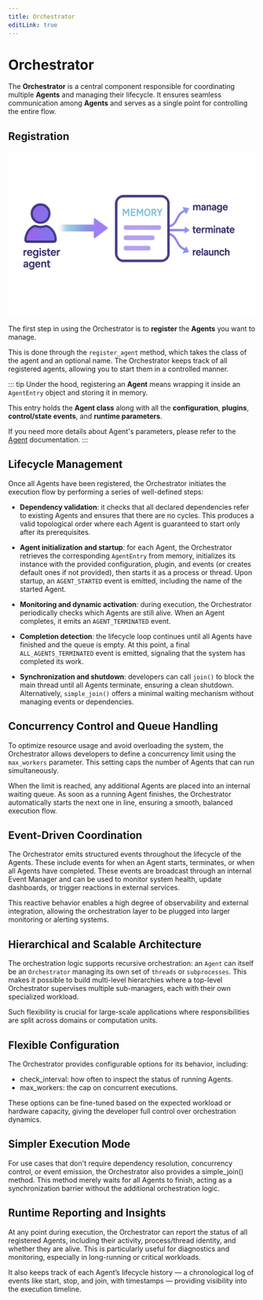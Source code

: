 ```yaml
---
title: Orchestrator
editLink: true
---
```


# Orchestrator

The **Orchestrator** is a central component responsible for coordinating multiple **Agents** and managing their lifecycle. It ensures seamless communication among **Agents** and serves as a single point for controlling the entire flow.

## Registration

![alt text](./reg.png)

The first step in using the Orchestrator is to **register** the **Agents** you want to manage. 

This is done through the `register_agent` method, which takes the class of the agent and an optional name. The Orchestrator keeps track of all registered agents, allowing you to start them in a controlled manner.

::: tip
Under the hood, registering an **Agent** means wrapping it inside an `AgentEntry` object and storing it in memory. 

This entry holds the **Agent class** along with all the **configuration**, **plugins**, **control/state events**, and **runtime parameters**.

If you need more details about Agent's parameters, please refer to the [Agent](../../agents/index.md) documentation.
:::

## Lifecycle Management

Once all Agents have been registered, the Orchestrator initiates the execution flow by performing a series of well-defined steps:

-   **Dependency validation**: it checks that all declared dependencies refer to existing Agents and ensures that there are no cycles. This produces a valid topological order where each Agent is guaranteed to start only after its prerequisites.
    
-   **Agent initialization and startup**: for each Agent, the Orchestrator retrieves the corresponding `AgentEntry` from memory, initializes its instance with the provided configuration, plugin, and events (or creates default ones if not provided), then starts it as a process or thread. Upon startup, an `AGENT_STARTED` event is emitted, including the name of the started Agent.
    
-   **Monitoring and dynamic activation**: during execution, the Orchestrator periodically checks which Agents are still alive. When an Agent completes, it emits an `AGENT_TERMINATED` event.
    
-   **Completion detection**: the lifecycle loop continues until all Agents have finished and the queue is empty. At this point, a final `ALL_AGENTS_TERMINATED` event is emitted, signaling that the system has completed its work.
    
-   **Synchronization and shutdown**: developers can call `join()` to block the main thread until all Agents terminate, ensuring a clean shutdown. Alternatively, `simple_join()` offers a minimal waiting mechanism without managing events or dependencies.

## Concurrency Control and Queue Handling
To optimize resource usage and avoid overloading the system, the Orchestrator allows developers to define a concurrency limit using the `max_workers` parameter. This setting caps the number of Agents that can run simultaneously.

When the limit is reached, any additional Agents are placed into an internal waiting queue. As soon as a running Agent finishes, the Orchestrator automatically starts the next one in line, ensuring a smooth, balanced execution flow.

## Event-Driven Coordination
The Orchestrator emits structured events throughout the lifecycle of the Agents. These include events for when an Agent starts, terminates, or when all Agents have completed. These events are broadcast through an internal Event Manager and can be used to monitor system health, update dashboards, or trigger reactions in external services.

This reactive behavior enables a high degree of observability and external integration, allowing the orchestration layer to be plugged into larger monitoring or alerting systems.

## Hierarchical and Scalable Architecture
The orchestration logic supports recursive orchestration: an `Agent` can itself be an `Orchestrator` managing its own set of `threads` or `subprocesses`. This makes it possible to build multi-level hierarchies where a top-level Orchestrator supervises multiple sub-managers, each with their own specialized workload.

Such flexibility is crucial for large-scale applications where responsibilities are split across domains or computation units.

## Flexible Configuration
The Orchestrator provides configurable options for its behavior, including:

- check_interval: how often to inspect the status of running Agents.
- max_workers: the cap on concurrent executions.

These options can be fine-tuned based on the expected workload or hardware capacity, giving the developer full control over orchestration dynamics.

## Simpler Execution Mode
For use cases that don't require dependency resolution, concurrency control, or event emission, the Orchestrator also provides a simple_join() method. This method merely waits for all Agents to finish, acting as a synchronization barrier without the additional orchestration logic.

## Runtime Reporting and Insights
At any point during execution, the Orchestrator can report the status of all registered Agents, including their activity, process/thread identity, and whether they are alive. This is particularly useful for diagnostics and monitoring, especially in long-running or critical workloads.

It also keeps track of each Agent’s lifecycle history — a chronological log of events like start, stop, and join, with timestamps — providing visibility into the execution timeline.